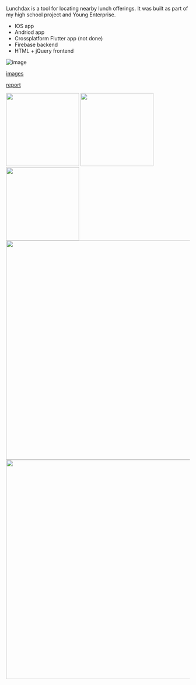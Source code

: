 Lunchdax is a tool for locating nearby lunch offerings. It was built as part of my high school project and Young Enterprise.

- IOS app
- Andriod app
- Crossplatform Flutter app (not done)
- Firebase backend
- HTML + jQuery frontend

![image](https://github.com/theolundqvist/lunchdax-uf/assets/31588188/fffd4fc2-717c-40da-91a0-711bf9cd2963)

[images](https://github.com/theolundqvist/lunchdax-uf/images)

[report](https://github.com/theolundqvist/lunchdax-uf/report.pdf)


<img src="https://github.com/theolundqvist/lunchdax-uf/assets/31588188/3654337f-b84f-42fd-813a-ad3529c2df7a" width="200">
<img src="https://github.com/theolundqvist/lunchdax-uf/assets/31588188/17f1e60d-6781-4497-bb28-ec4f6c2b0a29" width="200">
<img src="https://github.com/theolundqvist/lunchdax-uf/assets/31588188/e81ade16-045d-4a89-8225-c6b745e5f9af" width="200">
<img src="https://github.com/theolundqvist/lunchdax-uf/assets/31588188/691ba517-5678-44fe-949a-cc630907c5b6" width="600">

<img src="https://github.com/theolundqvist/lunchdax-uf/assets/31588188/964d7715-2d8d-4083-87f2-caf75cd1b64e" width="600">
